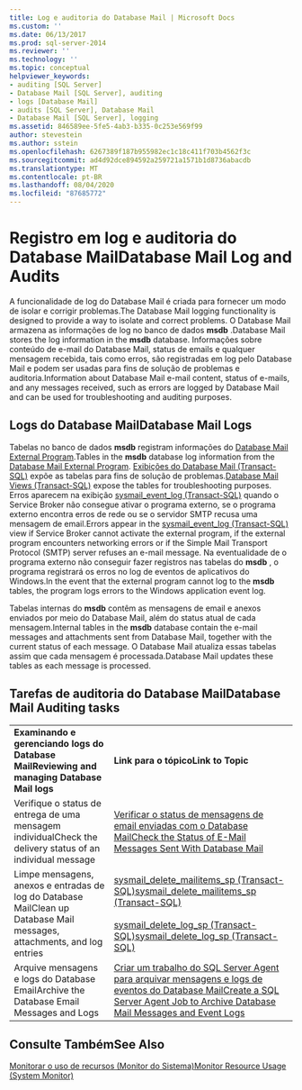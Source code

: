 ```yaml
---
title: Log e auditoria do Database Mail | Microsoft Docs
ms.custom: ''
ms.date: 06/13/2017
ms.prod: sql-server-2014
ms.reviewer: ''
ms.technology: ''
ms.topic: conceptual
helpviewer_keywords:
- auditing [SQL Server]
- Database Mail [SQL Server], auditing
- logs [Database Mail]
- audits [SQL Server], Database Mail
- Database Mail [SQL Server], logging
ms.assetid: 846589ee-5fe5-4ab3-b335-0c253e569f99
author: stevestein
ms.author: sstein
ms.openlocfilehash: 6267389f187b955982ec1c18c411f703b4562f3c
ms.sourcegitcommit: ad4d92dce894592a259721a1571b1d8736abacdb
ms.translationtype: MT
ms.contentlocale: pt-BR
ms.lasthandoff: 08/04/2020
ms.locfileid: "87685772"
---
```

# <a name="database-mail-log-and-audits"></a><span data-ttu-id="6e5e4-102">Registro em log e auditoria do Database Mail</span><span class="sxs-lookup"><span data-stu-id="6e5e4-102">Database Mail Log and Audits</span></span>
  <span data-ttu-id="6e5e4-103">A funcionalidade de log do Database Mail é criada para fornecer um modo de isolar e corrigir problemas.</span><span class="sxs-lookup"><span data-stu-id="6e5e4-103">The Database Mail logging functionality is designed to provide a way to isolate and correct problems.</span></span> <span data-ttu-id="6e5e4-104">O Database Mail armazena as informações de log no banco de dados **msdb** .</span><span class="sxs-lookup"><span data-stu-id="6e5e4-104">Database Mail stores the log information in the **msdb** database.</span></span> <span data-ttu-id="6e5e4-105">Informações sobre conteúdo de e-mail do Database Mail, status de emails e qualquer mensagem recebida, tais como erros, são registradas em log pelo Database Mail e podem ser usadas para fins de solução de problemas e auditoria.</span><span class="sxs-lookup"><span data-stu-id="6e5e4-105">Information about Database Mail e-mail content, status of e-mails, and any messages received, such as errors  are logged by Database Mail and can be used for troubleshooting and auditing purposes.</span></span>  
  
## <a name="database-mail-logs"></a><span data-ttu-id="6e5e4-106">Logs do Database Mail</span><span class="sxs-lookup"><span data-stu-id="6e5e4-106">Database Mail Logs</span></span>  
 <span data-ttu-id="6e5e4-107">Tabelas no banco de dados **msdb** registram informações do [Database Mail External Program](database-mail-external-program.md).</span><span class="sxs-lookup"><span data-stu-id="6e5e4-107">Tables in the **msdb** database log information from the [Database Mail External Program](database-mail-external-program.md).</span></span> <span data-ttu-id="6e5e4-108">[Exibições do Database Mail &#40;Transact-SQL&#41;](/sql/relational-databases/system-catalog-views/database-mail-views-transact-sql) expõe as tabelas para fins de solução de problemas.</span><span class="sxs-lookup"><span data-stu-id="6e5e4-108">[Database Mail Views &#40;Transact-SQL&#41;](/sql/relational-databases/system-catalog-views/database-mail-views-transact-sql) expose the tables for troubleshooting purposes.</span></span> <span data-ttu-id="6e5e4-109">Erros aparecem na exibição [sysmail_event_log &#40;Transact-SQL&#41;](/sql/relational-databases/system-catalog-views/sysmail-event-log-transact-sql) quando o Service Broker não consegue ativar o programa externo, se o programa externo encontra erros de rede ou se o servidor SMTP recusa uma mensagem de email.</span><span class="sxs-lookup"><span data-stu-id="6e5e4-109">Errors appear in the [sysmail_event_log &#40;Transact-SQL&#41;](/sql/relational-databases/system-catalog-views/sysmail-event-log-transact-sql) view if Service Broker cannot activate the external program, if the external program encounters networking errors or if the Simple Mail Transport Protocol (SMTP) server refuses an e-mail message.</span></span> <span data-ttu-id="6e5e4-110">Na eventualidade de o programa externo não conseguir fazer registros nas tabelas do **msdb** , o programa registrará os erros no log de eventos de aplicativos do Windows.</span><span class="sxs-lookup"><span data-stu-id="6e5e4-110">In the event that the external program cannot log to the **msdb** tables, the program logs errors to the Windows application event log.</span></span>  
  
 <span data-ttu-id="6e5e4-111">Tabelas internas do **msdb** contêm as mensagens de email e anexos enviados por meio do Database Mail, além do status atual de cada mensagem.</span><span class="sxs-lookup"><span data-stu-id="6e5e4-111">Internal tables in the **msdb** database contain the e-mail messages and attachments sent from Database Mail, together with the current status of each message.</span></span> <span data-ttu-id="6e5e4-112">O Database Mail atualiza essas tabelas assim que cada mensagem é processada.</span><span class="sxs-lookup"><span data-stu-id="6e5e4-112">Database Mail updates these tables as each message is processed.</span></span>  
  
## <a name="database-mail-auditing-tasks"></a><span data-ttu-id="6e5e4-113">Tarefas de auditoria do Database Mail</span><span class="sxs-lookup"><span data-stu-id="6e5e4-113">Database Mail Auditing tasks</span></span>  
  
|||  
|-|-|  
|<span data-ttu-id="6e5e4-114">**Examinando e gerenciando logs do Database Mail**</span><span class="sxs-lookup"><span data-stu-id="6e5e4-114">**Reviewing and managing Database Mail logs**</span></span>|<span data-ttu-id="6e5e4-115">**Link para o tópico**</span><span class="sxs-lookup"><span data-stu-id="6e5e4-115">**Link to Topic**</span></span>|  
|<span data-ttu-id="6e5e4-116">Verifique o status de entrega de uma mensagem individual</span><span class="sxs-lookup"><span data-stu-id="6e5e4-116">Check the delivery status of an individual message</span></span>|[<span data-ttu-id="6e5e4-117">Verificar o status de mensagens de email enviadas com o Database Mail</span><span class="sxs-lookup"><span data-stu-id="6e5e4-117">Check the Status of E-Mail Messages Sent With Database Mail</span></span>](check-the-status-of-e-mail-messages-sent-with-database-mail.md)|  
|<span data-ttu-id="6e5e4-118">Limpe mensagens, anexos e entradas de log do Database Mail</span><span class="sxs-lookup"><span data-stu-id="6e5e4-118">Clean up Database Mail messages, attachments, and log entries</span></span>|[<span data-ttu-id="6e5e4-119">sysmail_delete_mailitems_sp &#40;Transact-SQL&#41;</span><span class="sxs-lookup"><span data-stu-id="6e5e4-119">sysmail_delete_mailitems_sp &#40;Transact-SQL&#41;</span></span>](/sql/relational-databases/system-stored-procedures/sysmail-delete-mailitems-sp-transact-sql)<br /><br /> [<span data-ttu-id="6e5e4-120">sysmail_delete_log_sp &#40;Transact-SQL&#41;</span><span class="sxs-lookup"><span data-stu-id="6e5e4-120">sysmail_delete_log_sp &#40;Transact-SQL&#41;</span></span>](/sql/relational-databases/system-stored-procedures/sysmail-delete-log-sp-transact-sql)|  
|<span data-ttu-id="6e5e4-121">Arquive mensagens e logs do Database Email</span><span class="sxs-lookup"><span data-stu-id="6e5e4-121">Archive the Database Email Messages and Logs</span></span>|[<span data-ttu-id="6e5e4-122">Criar um trabalho do SQL Server Agent para arquivar mensagens e logs de eventos do Database Mail</span><span class="sxs-lookup"><span data-stu-id="6e5e4-122">Create a SQL Server Agent Job to Archive Database Mail Messages and Event Logs</span></span>](create-a-sql-server-agent-job-to-archive-database-mail-messages-and-event-logs.md)|  
  
## <a name="see-also"></a><span data-ttu-id="6e5e4-123">Consulte Também</span><span class="sxs-lookup"><span data-stu-id="6e5e4-123">See Also</span></span>  
 [<span data-ttu-id="6e5e4-124">Monitorar o uso de recursos &#40;Monitor do Sistema&#41;</span><span class="sxs-lookup"><span data-stu-id="6e5e4-124">Monitor Resource Usage &#40;System Monitor&#41;</span></span>](../performance-monitor/monitor-resource-usage-system-monitor.md)  
  
  
